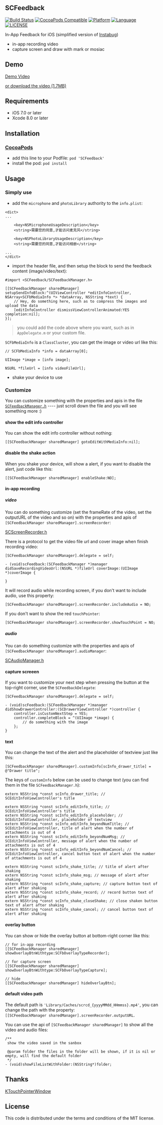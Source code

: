 ## SCFeedback

[![Build Status](https://travis-ci.org/Aevit/SCFeedback.svg?branch=master)](https://travis-ci.org/Aevit/SCFeedback)
[![CocoaPods Compatible](https://img.shields.io/cocoapods/v/SCFeedback.svg?style=flat)](https://github.com/Aevit/SCFeedback)
[![Platform](https://img.shields.io/cocoapods/p/SCFeedback.svg?style=flat)](http://cocoadocs.org/docsets/SCFeedback)
[![Language](https://img.shields.io/badge/language-ObjectiveC-orange.svg)](http://cocoadocs.org/docsets/SCFeedback)
[![LICENSE](https://img.shields.io/cocoapods/l/SCFeedback.svg?style=flat)](https://raw.githubusercontent.com/Aevit/SCFeedback/master/LICENSE)

In-App Feedback for iOS (simplified version of [Instabug](https://instabug.com/))  

* in-app recording video  
* capture screen and draw with mark or mosiac


## Demo
[Demo Video](http://aevit.qiniudn.com/scfeedback_demo.mp4)

[or download the video (1.7MB)](https://raw.githubusercontent.com/Aevit/SCFeedback/master/demo.mp4)


## Requirements
* iOS 7.0 or later  
* Xcode 8.0 or later  


## Installation

### [CocoaPods](https://cocoapods.org/)
* add this line to your Podfile: `pod 'SCFeedback'`  
* install the pod: `pod install`  


## Usage

### Simply use
* add the `microphone` and `photoLibrary` authority to the `info.plist`:  

```
<dict>
...
	
	<key>NSMicrophoneUsageDescription</key>
	<string>需要您的同意,才能访问麦克风</string>
	
	<key>NSPhotoLibraryUsageDescription</key>
	<string>需要您的同意,才能访问相册</string>
	
...
</dict>
```

* import the header file, and then setup the block to send the feedback content (image/video/text):  

```
#import <SCFeedback/SCFeedbackManager.h>

[[SCFeedbackManager sharedManager] setupSendInfoBlock:^(UIViewController *editInfoController, NSArray<SCFbMediaInfo *> *dataArray, NSString *text) {
	// Hey, do something here, such as to compress the images and upload the data
	[editInfoController dismissViewControllerAnimated:YES completion:nil];
}];
```


> you could add the code above where you want, such as in `AppDelegate.m` or your custom file.  


`SCFbMediaInfo` is a `ClassCluster`, you can get the image or video url like this:  

```
// SCFbMediaInfo *info = dataArray[0];

UIImage *image = [info image];

NSURL *fileUrl = [info videoFileUrl];
```

* shake your device to use

### Customize

You can customize something with the properties and apis in the file [`SCFeedbackManager.h`](https://github.com/Aevit/SCFeedback/blob/master/SCFeedback/SCFeedbackManager.h) ---- just scroll down the file and you will see something more :)  

#### show the edit info controller
You can show the edit info controller without nothing:  

```
[[SCFeedbackManager sharedManager] gotoEditWithMediaInfo:nil];
```

#### disable the shake action
When you shake your device, will show a alert, if you want to disable the alert, just code like this:  

```
[[SCFeedbackManager sharedManager] enableShake:NO];
```

#### in-app recording

##### video
You can do something customize (set the frameRate of the video, set the outputURL of the video and so on) with the properties and apis of `[SCFeedbackManager sharedManager].screenRecorder`:  

[SCScreenRecorder.h](https://github.com/Aevit/SCFeedback/blob/master/SCFeedback/SCScreenRecorder/SCScreenRecorder.h)

There is a protocol to get the video file url and cover image when finish recording video:  

```
[SCFeedbackManager sharedManager].delegate = self;

- (void)scFeedback:(SCFeedbackManager *)manager didSaveRecordingVideoUrl:(NSURL *)fileUrl coverImage:(UIImage *)coverImage {
    
}
```

It will record audio while recording screen, if you don't want to include audio, use this property:  

```
[SCFeedbackManager sharedManager].screenRecorder.includeAudio = NO;
```

If you don't want to show the red `touchPointer`:  

```
[SCFeedbackManager sharedManager].screenRecorder.showTouchPoint = NO;
```

##### audio

You can do something customize with the properties and apis of `[SCFeedbackManager sharedManager].audioManager`:  

[SCAudioManager.h](https://github.com/Aevit/SCFeedback/blob/master/SCFeedback/SCAudioManager/SCAudioManager.h)


#### capture screeen

If you want to customize your next step when pressing the button at the top-right corner, use the `SCFeedbackDelegate`:  


```
[SCFeedbackManager sharedManager].delegate = self;

- (void)scFeedback:(SCFeedbackManager *)manager didShowDrawerController:(SCDrawerViewController *)controller {
    controller.isCustomNextStep = YES;
    controller.completeBlock = ^(UIImage *image) {
        // do something with the image
    };
}
```

#### text
You can change the text of the alert and the placeholder of textview just like this:  

```
[SCFeedbackManager sharedManager].customInfo[scInfo_drawer_title] = @"Drawer title";
```

The keys of `customInfo` below can be used to change text (you can find them in the file `SCFeedbackManager.h`):  

```
extern NSString *const scInfo_drawer_title; // SCEditInfoViewController's title

extern NSString *const scInfo_editInfo_title; // SCEditInfoViewController's title
extern NSString *const scInfo_editInfo_placeholder; // SCEditInfoViewController, placeholder of textview
extern NSString *const scInfo_editInfo_beyondNumTitle; // SCEditInfoViewController, title of alert when the number of attachments is out of 4
extern NSString *const scInfo_editInfo_beyondNumMsg; // SCEditInfoViewController, message of alert when the number of attachments is out of 4
extern NSString *const scInfo_editInfo_beyondNumCancel; // SCEditInfoViewController, cancel button text of alert when the number of attachments is out of 4

extern NSString *const scInfo_shake_title; // title of alert after shaking
extern NSString *const scInfo_shake_msg; // message of alert after shaking
extern NSString *const scInfo_shake_capture; // capture button text of alert after shaking
extern NSString *const scInfo_shake_record; // record button text of alert after shaking
extern NSString *const scInfo_shake_closeShake; // close shaken button text of alert after shaking
extern NSString *const scInfo_shake_cancel; // cancel button text of alert after shaking
```


#### overlay button
You can show or hide the overlay button at bottom-right corner like this:   

```
// for in-app recording
[[SCFeedbackManager sharedManager] showOverlayBtnWithtype:SCFbOverlayTypeRecorder];

// for capture screen
[[SCFeedbackManager sharedManager] showOverlayBtnWithtype:SCFbOverlayTypeCapture];

// hide
[[SCFeedbackManager sharedManager] hideOverlayBtn];
```

#### default video path
The default path is `'Library/Caches/scrcd_{yyyyMMdd_HHmmss}.mp4'`, you can change the path with the property:   
`[[SCFeedbackManager sharedManager].screenRecorder.outputURL`.  


You can use the api of `[SCFeedbackManager sharedManager]` to show all the video and audio files:  

```
/**
 show the video saved in the sanbox

 @param folder the files in the folder will be shown, if it is nil or empty, will find the default folder
 */
- (void)showFileListWithFolder:(NSString*)folder;
```


## Thanks
[KTouchPointerWindow](https://github.com/itok/KTouchPointerWindow)

## License
This code is distributed under the terms and conditions of the MIT license.